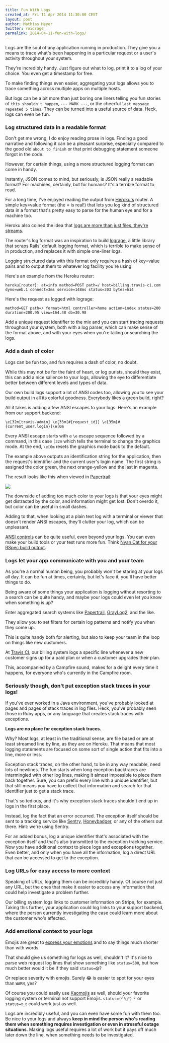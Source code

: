 ```yaml
---
title: Fun With Logs
created_at: Fri 11 Apr 2014 11:30:00 CEST
layout: post
author: Mathias Meyer
twitter: roidrage
permalink: 2014-04-11-fun-with-logs/
---
```

Logs are the soul of any application running in production. They give you a means to trace what's been happening in a particular request or a user's activity throughout your system.

They're incredibly handy. Just figure out what to log, print it to a log of your choice. You even get a timestamp for free.

To make finding things even easier, aggregating your logs allows you to trace something across multiple apps on multiple hosts.

But logs can be a bit more than just boring one liners telling you fun stories of `this shouldn't happen`, `--- MARK ---`, or the cheerful `last message repeated 5 times`. They can be turned into a useful source of data. Heck, logs can even be fun.

### Log structured data in a readable format

Don't get me wrong, I do enjoy reading prose in logs. Finding a good narrative and following it can be a pleasant surprise, especially compared to the good old `about to finish` or that print debugging statement someone forgot in the code.

However, for certain things, using a more structured logging format can come in handy.

Instantly, JSON comes to mind, but seriously, is JSON really a readable format? For machines, certainly, but for humans? It's a terrible format to read.

For a long time, I've enjoyed reading the output from [Heroku's](https://www.heroku.com) router. A simple key=value format (the = is real!) that lets you log kind of structured data in a format that's pretty easy to parse for the human eye and for a machine too.

Heroku also coined the idea that [logs are more than just files, they're streams](https://adam.heroku.com/past/2011/4/1/logs_are_streams_not_files/).

The router's log format was an inspiration to build [lograge](https://github.com/roidrage/lograge), a little library that scraps Rails' default logging format, which is terrible to make sense of in production, and replaces it with simple one-liner logs.

Logging structured data with this format only requires a hash of key=value pairs and to output them to whatever log facility you're using.

Here's an example from the Heroku router:

    heroku[router]: at=info method=POST path=/ host=billing.travis-ci.com dyno=web.1 connect=3ms service=148ms status=303 bytes=614

Here's the request as logged with lograge:

    method=GET path=/ format=html controller=home action=index status=200 duration=200.95 view=164.48 db=30.98

Add a unique request identifier to the mix and you can start tracing requests throughout your system, both with a log parser, which can make sense of the format above, and with your eyes when you're tailing or searching the logs.

### Add a dash of color

Logs can be fun too, and fun requires a dash of color, no doubt.

While this may not be for the faint of heart, or log purists, should they exist, this can add a nice salience to your logs, allowing the eye to differentiate better between different levels and types of data.

Our own build logs support a lot of ANSI codes too, allowing you to see your build output in all its colorful goodness. Everybody likes a green build, right?

All it takes is adding a few ANSI escapes to your logs. Here's an example from our support backend:

    \e[32m[travis-admin] \e[33m[#{request_id}] \e[35m[#{current_user.login}]\e[0m

Every ANSI escape starts with a `\e` escape sequence followed by a command, in this case `[32m` which tells the terminal to change the graphics mode. At the end, `\e[0m` resets the graphics mode back to the default.

The example above outputs an identification string for the application, then the request's identifier and the current user's login name. The first string is assigned the color green, the next orange-yellow and the last in magenta.

The result looks like this when viewed in [Papertrail](https://papertrailapp.com):

![](http://s3itch.paperplanes.de/ansilogs_20140411_105032.jpg)
  
The downside of adding too much color to your logs is that your eyes might get distracted by the color, and information might get lost. Don't overdo it, but color can be useful in small dashes.

Adding to that, when looking at a plain text log with a terminal or viewer that doesn't render ANSI escapes, they'll clutter your log, which can be unpleasant.

[ANSI controls](http://ascii-table.com/ansi-escape-sequences.php) can be quite useful, even beyond your logs. You can even make your build tools or your test runs more fun. Think [Nyan Cat for your RSpec build output](http://www.mattsears.com/articles/2011/11/16/nyan-cat-rspec-formatter).

### Logs let your app communicate with you and your team

As you're a normal human being, you probably won't be staring at your logs all day. It can be fun at times, certainly, but let's face it, you'll have better things to do.

Being aware of some things your application is logging without resorting to a search can be quite handy, and maybe your logs could even let you know when something is up?

Enter aggregated search systems like [Papertrail](https://papertrailapp.com), [GrayLog2](http://graylog2.org), and the like.

They allow you to set filters for certain log patterns and notify you when they come up.

This is quite handy both for alerting, but also to keep your team in the loop on things like new customers.

At [Travis CI](https://travis-ci.com), our billing system logs a specific line whenever a new customer signs up for a paid plan or when a customer upgrades their plan.

This, accompanied by a Campfire sound, makes for a delight every time it happens, for everyone who's currently in the Campfire room.

### Seriously though, don't put exception stack traces in your logs!

If you've ever worked in a Java environment, you've probably looked at pages and pages of stack traces in log files. Heck, you've probably seen those in Ruby apps, or any language that creates stack traces with exceptions.

**Logs are no place for exception stack traces.**

Why? Most logs, at least in the traditional sense, are file based or are at least streamed line by line, as they are on Heroku. That means that most logging statements are focused on some sort of single action that fits into a line, more or less.

Exception stack traces, on the other hand, to be in any way readable, need lots of newlines. The fun starts when long exception backtraces are intermingled with other log lines, making it almost impossible to piece them back together. Sure, you can prefix every line with a unique identifier, but that still means you have to collect that information and search for that identifier just to get a stack trace.

That's so tedious, and it's why exception stack traces shouldn't end up in logs in the first place.

Instead, log the fact that an error occurred. The exception itself should be sent to a tracking service like [Sentry](http://getsentry.com), [Honeybadger](http://honeybadger.io), or any of the others out there. Hint: we're using Sentry.

For an added bonus, log a unique identifier that's associated with the exception itself and that's also transmitted to the exception tracking service. Now you have additional context to piece logs and exceptions together. Even better, and only when you have all the information, log a direct URL that can be accessed to get to the exception.

### Log URLs for easy access to more context

Speaking of URLs, logging them can be incredibly handy. Of course not just any URL, but the ones that make it easier to access any information that could help investigate a problem further.

Our billing system logs links to customer information on Stripe, for example. Taking this further, your application could log links to your support backend, where the person currently investigating the case could learn more about the customer who's affected.

### Add emotional context to your logs

Emojis are great to [express your emotions](http://wynnnetherland.com/journal/putting-the-emote-in-remote-work) and to say things much shorter than with words.

That should give us something for logs as well, shouldn't it? It's nice to parse web request log lines that show something like `status=500`, but how much better would it be if they said `status=😱`?

Or replace severity with emojis. Surely 😂 is easier to spot for your eyes than `WARN`, yes?

Of course you could easily use [Kaomojis](http://www.chatslang.com/emoticons/kaomoji) as well, should your favorite logging system or terminal not support Emojis. `status=(╯°□°）╯` or `status=ಠ_ಠ` could work just as well.

Logs are incredibly useful, and you can even have some fun with them too. Be nice to your logs and always **keep in mind the person who's reading them when something requires investigation or even in stressful outage situations**. Making logs useful requires a lot of work but it pays off much later down the line, when something needs to be investigated.
